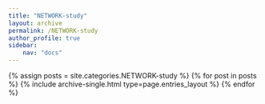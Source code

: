```yaml
---
title: "NETWORK-study"
layout: archive
permalink: /NETWORK-study
author_profile: true
sidebar:
    nav: "docs"
---
```


{% assign posts = site.categories.NETWORK-study %}
{% for post in posts %} {% include archive-single.html type=page.entries_layout %} {% endfor %}